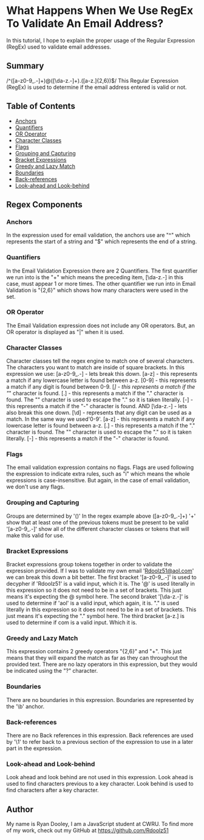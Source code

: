 # What Happens When We Use RegEx To Validate An Email Address?

In this tutorial, I hope to explain the proper usage of the Regular Expression (RegEx) used to validate email addresses.

## Summary

/^([a-z0-9_\.-]+)@([\da-z\.-]+)\.([a-z\.]{2,6})$/
This Regular Expression (RegEx) is used to determine if the email address entered is valid or not.

## Table of Contents

- [Anchors](#anchors)
- [Quantifiers](#quantifiers)
- [OR Operator](#or-operator)
- [Character Classes](#character-classes)
- [Flags](#flags)
- [Grouping and Capturing](#grouping-and-capturing)
- [Bracket Expressions](#bracket-expressions)
- [Greedy and Lazy Match](#greedy-and-lazy-match)
- [Boundaries](#boundaries)
- [Back-references](#back-references)
- [Look-ahead and Look-behind](#look-ahead-and-look-behind)

## Regex Components

### Anchors
In the expression used for email validation, the anchors use are "^" which represents the start of a string and "$" which represents the end of a string.
### Quantifiers
In the Email Validation Expression there are 2 Quantifiers. The first quantifier we run into is the "+" which means the preceding item, [\da-z\.-] in this case, must appear 1 or more times.
The other quantifier we run into in Email Validation is "{2,6}" which shows how many characters were used in the set. 
### OR Operator
The Email Validation expression does not include any OR operators. But, an OR operator is displayed as "|" when it is used.
### Character Classes
Character classes tell the regex engine to match one of several characters. The characters you want to match are inside of square brackets. In this expression we use:
[a-z0-9_\.-] - lets break this down.
[a-z] - this represents a match if any lowercase letter is found between a-z.
[0-9] - this represents a match if any digit is found between 0-9.
[_] - this represents a match if the "_" character is found.
[\.] - this represents a match if the "." character is found. The "\" character is used to escape the "." so it is taken literally.
[-] - this represents a match if the "-" character is found.
AND
[\da-z\.-] - lets also break this one down.
[\d] - represents that any digit can be used as a match. In the same way we used'0-9'.
[a-z] - this represents a match if any lowercase letter is found between a-z.
[\.] - this represents a match if the "." character is found. The "\" character is used to escape the "." so it is taken literally.
[-] - this represents a match if the "-" character is found.
### Flags
The email validation expression contains no flags. Flags are used following the expression to indicate extra rules, such as "i" which means the whole expressions is case-insensitive. But again, in the case of email validation, we don't use any flags.
### Grouping and Capturing
Groups are determined by '()' In the regex example above ([a-z0-9_.-]+)
'+' show that at least one of the previous tokens must be present to be valid
'[a-z0-9_.-]' show all of the different character classes or tokens that will make this valid for use.
### Bracket Expressions
Bracket expressions group tokens together in order to validate the expression provided.
If I was to validate my own email 'Rdoolz51@aol.com' we can break this down a bit better.
The first bracket '[a-z0-9_.-]' is used to decypher if 'Rdoolz51' is a valid input, which it is.
The '@' is used literally in this expression so it does not need to be in a set of brackets. This just means it's expecting the @ symbol here.
The second braket '[\da-z.-]' is used to determine if 'aol' is a valid input, which again, it is.
"." is used literally in this expression so it does not need to be in a set of brackets. This just means it's expecting the "." symbol here.
The third bracket [a-z.] is used to determine if com is a valid input. Which it is.
### Greedy and Lazy Match
This expression contains 2 greedy operators "{2,6}" and "+". This just means that they will expand the match as far as they can throughout the provided text.
There are no lazy operators in this expression, but they would be indicated using the "?" character.
### Boundaries
There are no boundaries in this expression. Boundaries are represented by the '\b' anchor.
### Back-references
There are no Back references in this expression. Back references are used by '\1' to refer back to a previous section of the expression to use in a later part in the expression.
### Look-ahead and Look-behind
Look ahead and look behind are not used in this expression. Look ahead is used to find characters previous to a key character. Look behind is used to find characters after a key character.
## Author
My name is Ryan Dooley, I am a JavaScript student at CWRU. To find more of my work, check out my GitHub at https://github.com/Rdoolz51
